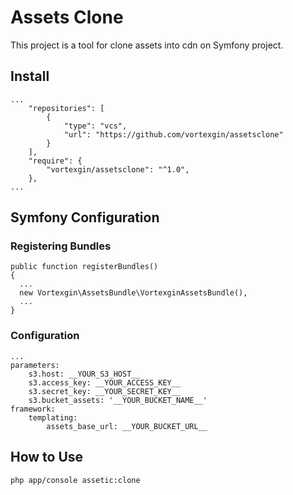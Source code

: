 # Assets Clone

This project is a tool for clone assets into cdn on Symfony project.

## Install
```
...
    "repositories": [
        {
            "type": "vcs",
            "url": "https://github.com/vortexgin/assetsclone"
        }
    ],
    "require": {
        "vortexgin/assetsclone": "^1.0",
    },
...
```

## Symfony Configuration
### Registering Bundles
```
public function registerBundles()
{
  ...
  new Vortexgin\AssetsBundle\VortexginAssetsBundle(),
  ...
}
```
### Configuration
```
...
parameters:
    s3.host: __YOUR_S3_HOST__
    s3.access_key: __YOUR_ACCESS_KEY__
    s3.secret_key: __YOUR_SECRET_KEY__
    s3.bucket_assets: '__YOUR_BUCKET_NAME__'
framework:
    templating:
        assets_base_url: __YOUR_BUCKET_URL__
```

## How to Use
``
php app/console assetic:clone
``
